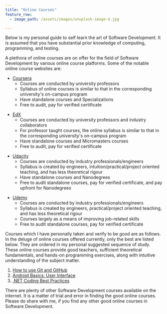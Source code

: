 ```yaml
---
title: "Online Courses"
feature_row:
  - image_path: /assets/images/unsplash-image-4.jpg

---
```


<p>Below is my personal guide to self learn the art of Software Development. It is assumed that you have substantial prior knowledge of computing, programming, and testing.</p>

<p>A plethora of online courses are on offer for the field of Software Development by various online course platforms. Some of the notable online course websites are:</p>

<ul>
	<li><a href="https://www.coursera.org/">Coursera</a>
		<ul>
			<li>Courses are conducted by university professors</li>
			<li>Syllabus of online courses is similar to that in the corresponding university's on-campus program</li>
			<li>Have standalone courses and Specializations</li>
			<li>Free to audit, pay for verified certificate</li>
		</ul>
	</li>	
</ul>
<ul>
	<li><a href="https://www.edx.org/">EdX</a>
		<ul>
			<li>Courses are conducted by university professors and industry collaborators</li>
			<li>For professor taught courses, the online syllabus is similar to that in the corresponding university's on-campus program</li>
			<li>Have standalone courses and Micromasters courses</li>
			<li>Free to audit, pay for verified certificate</li>
		</ul>
	</li>	
</ul>
<ul>
	<li><a href="https://www.udacity.com/">Udacity</a>
		<ul>
			<li>Courses are conducted by industry professionals/engineers</li>
			<li>Syllabus is created by engineers, intuition/practical/project oriented teaching, and has less theoretical rigour</li>
			<li>Have standalone courses and Nanodegrees</li>
			<li>Free to audit standalone courses, pay for verified certificate, and pay upfront for Nanodegrees</li>
		</ul>
	</li>
</ul>
<ul>
	<li><a href="https://www.udemy.com/">Udemy</a>
		<ul>
			<li>Courses are conducted by industry professionals/engineers</li>
			<li>Syllabus is created by engineers, practical/project oriented teaching, and has less theoretical rigour</li>
			<li>Courses largely as a means of improving job-related skills </li>
			<li>Free to audit standalone courses, pay for verified certificate</li>
		</ul>
	</li>
</ul>


<p>Courses which I have personally taken and verify to be good are as follows. In the deluge of online courses offered currently, only the best are listed below. They are ordered in my personal suggested sequence of study. These online courses provide good teachers, sufficient theoretical fundamentals, and hands-on programming exercises, along with intuitive understanding of the subject matter.</p>

<ol>
	<li><a href="https://www.udacity.com/course/how-to-use-git-and-github--ud775">How to use Git and GitHub</a></li>
	<li><a href="https://www.udacity.com/course/android-basics-user-interface--ud834">Android Basics: User Interface</a></li>
	<li><a href="https://www.udemy.com/net-coding-best-practices-series-1/learn/v4/overview">.NET Coding Best Practices </a></li>
</ol>
 
<p>There are plenty of other Software Development courses available on the internet. It is a matter of trial and error in finding the good online courses. Please do share with me, if you find any other good online courses in Software Development.</p>

